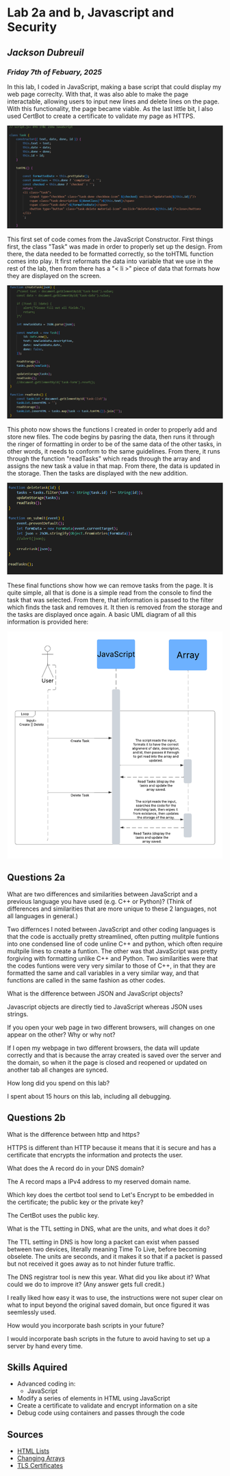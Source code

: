 # **Lab 2a and b, Javascript and Security**
## *Jackson Dubreuil*
### *Friday 7th of Febuary, 2025*

In this lab, I coded in JavaScript, making a base script that could display my web page correclty.  With that, it was also able to make the page interactable, allowing users to input new lines and delete lines on the page.  With this functionality, the page became viable.  As the last little bit, I also used CertBot to create a certificate to validate my page as HTTPS.

![Basic Contructor](/Constructor.png "Constructor")

This first set of code comes from the JavaScript Constructor.  First things first, the class "Task" was made in order to properly set up the design.  From there, the data needed to be formatted correctly, so the toHTML function comes into play.  It first reformats the data into variable that we use in the rest of the lab, then from there has a "< li >" piece of data that formats how they are displayed on the screen.

![Function CreateTask](/CreateTask.png "CreateTask")

This photo now shows the functions I created in order to properly add and store new files.  The code begins by pasring the data, then runs it through the ringer of formatting in order to be of the same data of the other tasks, in other words, it needs to conform to the same guidelines.  From there, it runs through the function "readTasks" which reads through the array and assigns the new task a value in that map.  From there, the data is updated in the storage.  Then the tasks are displayed with the new addition.

![Function DeleteTask](/DeleteTask.png "DeleteTask")

These final functions show how we can remove tasks from the page.  It is quite simple, all that is done is a simple read from the console to find the task that was selected.  From there, that information is passed to the filter which finds the task and removes it.  It then is removed from the storage and the tasks are displayed once again.  A basic UML diagram of all this information is provided here:

![UML Diagram](/UML_Diagram.png "UML")

## Questions 2a

What are two differences and similarities between JavaScript and a previous language you have used (e.g. C++ or Python)? (Think of differences and similarities that are more unique to these 2 languages, not all languages in general.)

Two differnces I noted between JavaScript and other coding languages is that the code is acctually pretty streamlined, often putting mulitple funtions into one condensed line of code unline C++ and python, which often require multpile lines to create a funtion.  The other was that JavaScript was pretty forgiving with formatting unlike C++ and Python.  Two similarities were that the codes funtions were very very similar to those of C++, in that they are formatted the same and call variables in a very similar way, and that functions are called in the same fashion as other codes.

What is the difference between JSON and JavaScript objects?

Javascript objects are directly tied to JavaScript whereas JSON uses strings.

If you open your web page in two different browsers, will changes on one appear on the other? Why or why not?

If I open my webpage in two different browsers, the data will update correctly and that is because the array created is saved over the server and the domain, so when it the page is closed and reopened or updated on another tab all changes are synced.

How long did you spend on this lab?

I spent about 15 hours on this lab, including all debugging.

## Questions 2b

What is the difference between http and https?

HTTPS is different than HTTP because it means that it is secure and has a certificate that encrypts the information and protects the user.

What does the A record do in your DNS domain?

The A record maps a IPv4 address to my reserved domain name.

Which key does the certbot tool send to Let's Encrypt to be embedded in the certificate; the public key or the private key?

The CertBot uses the public key.

What is the TTL setting in DNS, what are the units, and what does it do?

The TTL setting in DNS is how long a packet can exist when passed between two devices, literally meaning Time To Live, before becoming obselete.  The units are seconds, and it makes it so that if a packet is passed but not received it goes away as to not hinder future traffic.

The DNS registrar tool is new this year. What did you like about it? What could we do to improve it? (Any answer gets full credit.)

I really liked how easy it was to use, the instructions were not super clear on what to input beyond the original saved domain, but once figured it was seemlessly used.

How would you incorporate bash scripts in your future?

I would incorporate bash scripts in the future to avoid having to set up a server by hand every time.

## Skills Aquired
- Advanced coding in:
    - JavaScript
- Modify a series of elements in HTML using JavaScript
- Create a certificate to validate and encrypt information on a site
- Debug code using containers and passes through the code

## Sources

- [HTML Lists](https://markdownguide.offshoot.io/basic-syntax/)
- [Changing Arrays](https://www.geeksforgeeks.org/how-to-creating-html-list-from-javascript-array/)
- [TLS Certificates](https://www.digicert.com/how-tls-ssl-certificates-work)